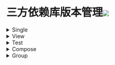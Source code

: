 # 三方依赖库版本管理[![](https://jitpack.io/v/qiushui95/LibDependencies.svg)](https://jitpack.io/#qiushui95/LibDependencies)
  
<details>  
<summary>Single</summary>  
  
>[AliOss](https://help.aliyun.com/document_detail/32043.html)(阿里云存储)  
>>implementation("com.aliyun.dpa:oss-android-sdk:2.9.13")  
  
>[AliPush](https://help.aliyun.com/document_detail/190009.html?spm=a2c4g.11174283.3.2.52eb6d163QVxjG)(阿里推送)  
>>implementation("com.aliyun.ams:alicloud-android-push:3.8.0")  
  
>[AndroidUtil](https://github.com/Blankj/AndroidUtilCode)(多功能工具包)  
>>implementation("com.blankj:utilcodex:1.31.1")  
  
>[Annotation](https://developer.android.com/jetpack/androidx/releases/annotation)(Annotation)  
>>implementation("androidx.annotation:annotation:1.6.0")  
  
>[Appcompat](https://developer.android.com/jetpack/androidx/releases/appcompat)  
>>implementation("androidx.appcompat:appcompat:1.6.1")  
  
>[Background](https://github.com/JavaNoober/BackgroundLibrary)(背景生成工具库)  
>>implementation("com.github.JavaNoober.BackgroundLibrary:libraryx:1.7.5")  
  
>[BasePopup](https://github.com/razerdp/BasePopup)(弹窗)  
>>implementation("io.github.razerdp:BasePopup:3.2.1")  
  
>[ColorKtx](https://github.com/JorgeCastilloPrz/AndroidColorX)(颜色帮助库)  
>>implementation("me.jorgecastillo:androidcolorx:0.2.0")  
  
>[Compressor](https://github.com/zetbaitsu/Compressor)(图片压缩库)  
>>implementation("id.zelory:compressor:3.0.1")  
  
>[DateTimePicker](https://github.com/loperSeven/DateTimePicker)(时间选择器)  
>>implementation("com.github.loperSeven:DateTimePicker:0.6.2")  
  
>[EasyFloat](https://github.com/princekin-f/EasyFloat)(悬浮窗)  
>>implementation("com.github.princekin-f:EasyFloat:2.0.4")  
  
>[Exif](https://developer.android.com/jetpack/androidx/releases/exifinterface)(图片信息)  
>>implementation("androidx.exifinterface:exifinterface:1.3.6")  
  
>[FlowExt](https://github.com/hoc081098/FlowExt)(Flow扩展)  
>>implementation("io.github.hoc081098:FlowExt-jvm:0.5.0")  
  
>[IpUtils](https://github.com/seancfoley/IPAddress)(IP帮助类)  
>>implementation("com.github.seancfoley:ipaddress:5.4.0")  
  
>[JodaTime](https://github.com/JodaOrg/joda-time)(时间处理库)  
>>implementation("joda-time:joda-time:2.12.2")  
  
>[LeakCanary](https://square.github.io/leakcanary/getting_started/)(内存泄露监控)  
>>implementation("com.squareup.leakcanary:leakcanary-android:2.10")  
  
>[MavenPublish](https://github.com/vanniktech/gradle-maven-publish-plugin)(Maven上传)  
>>implementation("com.vanniktech:gradle-maven-publish-plugin:0.24.0")  
  
>[Mmkv](https://github.com/Tencent/MMKV/blob/master/README_CN.md)(持久KV数据存储)  
>>implementation("com.tencent:mmkv-static:1.2.15")  
  
>[Paging](https://developer.android.com/jetpack/androidx/releases/paging)(分页请求)  
>>implementation("androidx.paging:paging-runtime-ktx:3.1.1")  
  
>[PanelSwitch](https://github.com/DSAppTeam/PanelSwitchHelper)(聊天键盘优化)  
>>implementation("com.github.DSAppTeam:PanelSwitchHelper:v1.5.2")  
  
>[Profiler](https://github.com/itkacher/OkHttpProfiler)(AS OkHttp 拦截器)  
>>implementation("com.localebro:okhttpprofiler:1.0.8")  
  
>[QrScanner](https://github.com/jenly1314/ZXingLite)(二维码扫描)  
>>implementation("com.github.jenly1314:zxing-lite:2.3.1")  
  
>[Serialization](https://github.com/Kotlin/kotlinx.serialization)(Json序列化)  
>>implementation("org.jetbrains.kotlinx:kotlinx-serialization-json:1.5.0")  
  
>[SoftEvent](https://github.com/liangjingkanji/soft-input-event)(软键盘事件)  
>>implementation("com.github.liangjingkanji:soft-input-event:1.0.9")  
  
>[Startup](https://github.com/qiushui95/AndroidInitializer)(app启动初始化)  
>>implementation("com.github.qiushui95:AndroidInitializer:1.0.11")  
  
>[Store](https://github.com/dropbox/Store)(多数据源)  
>>implementation("com.dropbox.mobile.store:store4:4.0.5")  
  
>[VasDolly](https://github.com/Tencent/VasDolly)(多渠道打包)  
>>implementation("com.tencent.vasdolly:helper:3.0.6")  
  
>[WeChat](https://developers.weixin.qq.com/doc/oplatform/Mobile_App/Resource_Center_Homepage.html)(微信开发Sdk)  
>>implementation("com.tencent.mm.opensdk:wechat-sdk-android-without-mta:6.8.0")  
  
>[XCrash](https://github.com/iqiyi/xCrash/blob/master/README.zh-CN.md)(奔溃日志收集)  
>>implementation("com.iqiyi.xcrash:xcrash-android-lib:3.1.0")  
  
>[XPopup](https://github.com/li-xiaojun/XPopup)(弹窗)  
>>implementation("com.github.li-xiaojun:XPopup:2.9.19")  
  
>[XXPermissions](https://github.com/getActivity/XXPermissions)(权限请求)  
>>implementation("com.github.getActivity:XXPermissions:16.8")  
  
>[Zip4J](https://github.com/srikanth-lingala/zip4j)(zip压缩相关)  
>>implementation("net.lingala.zip4j:zip4j:2.11.5")  
  
</details>  
  
<details>  
<summary>View</summary>  
  
>[AgentWeb](https://github.com/Justson/AgentWeb)(浏览器)  
>>implementation("com.github.Justson.AgentWeb:agentweb-core:v5.0.6-androidx")  
  
>[BannerView](https://github.com/xiaohaibin/XBanner/tree/androidX)(轮播控件)  
>>implementation("com.github.xiaohaibin:XBanner:androidx_v1.2.8")  
  
>[BlurView](https://github.com/Dimezis/BlurView)(高斯模糊)  
>>implementation("com.github.Dimezis:BlurView:version-2.0.3")  
  
>[BottomNavigation](https://github.com/Ashok-Varma/BottomNavigation)(底部导航)  
>>implementation("com.ashokvarma.android:bottom-navigation-bar:2.2.0")  
  
>[BottomTab](https://github.com/tyzlmjj/PagerBottomTabStrip)(底部导航)  
>>implementation("me.majiajie:pager-bottom-tab-strip:2.4.0")  
  
>[ConstraintLayout](https://developer.android.com/jetpack/androidx/releases/constraintlayout)(约束布局)  
>>implementation("androidx.constraintlayout:constraintlayout:2.1.4")  
  
>[CornerView](https://github.com/csdn-mobile/RoundView)(圆角控件)  
>>implementation("io.github.csdn-mobile:RoundView:1.8.0")  
  
>[DotsIndicator](https://github.com/tommybuonomo/dotsindicator)(指示器控件)  
>>implementation("com.tbuonomo:dotsindicator:4.3")  
  
>[FlexBox](https://github.com/google/flexbox-layout)(流式布局)  
>>implementation("com.google.android.flexbox:flexbox:3.0.0")  
  
>[FormatterEdit](https://github.com/dkzwm/FormatEditText)(输入格式化控件)  
>>implementation("com.github.dkzwm:fet-core:0.2.1")  
  
>[LottieView](https://github.com/airbnb/lottie-android)(动画框架)  
>>implementation("com.airbnb.android:lottie-compose:6.0.0")  
>>implementation("com.airbnb.android:lottie:6.0.0")  
  
>[Material](https://github.com/material-components/material-components-android)  
>>implementation("com.google.android.material:material:1.8.0")  
  
>[PdfViewer](https://github.com/barteksc/AndroidPdfViewer)(pdf查看)  
>>implementation("com.github.mhiew:android-pdf-viewer:3.2.0-beta.3")  
  
>[PhotoView](https://github.com/Baseflow/PhotoView)(图片预览)  
>>implementation("com.github.chrisbanes:PhotoView:2.3.0")  
  
>[PinView](https://github.com/ChaosLeung/PinView)(密码输入框)  
>>implementation("io.github.chaosleung:pinview:1.4.4")  
  
>[RecyclerView](https://developer.android.com/jetpack/androidx/releases/recyclerview)  
>>implementation("androidx.recyclerview:recyclerview:1.3.0")  
  
>[RecyclerViewDivider](https://github.com/fondesa/recycler-view-divider)(RecyclerView分割线)  
>>implementation("com.github.fondesa:recycler-view-divider:3.6.0")  
  
>[RecyclerViewSnap](https://github.com/rubensousa/GravitySnapHelper)(RecyclerView分割线)  
>>implementation("com.github.rubensousa:gravitysnaphelper:2.2.2")  
  
>[ScrollContainer](https://github.com/donkingliang/ConsecutiveScroller)(嵌套滑动组件)  
>>implementation("com.github.donkingliang:ConsecutiveScroller:4.6.4")  
  
>[SmartRefreshLayout](https://github.com/scwang90/SmartRefreshLayout)(下拉刷新控件)  
>>implementation("io.github.scwang90:refresh-footer-classics:2.0.5")  
>>implementation("io.github.scwang90:refresh-header-classics:2.0.5")  
>>implementation("io.github.scwang90:refresh-layout-kernel:2.0.5")  
>>implementation("io.github.scwang90:refresh-header-two-level:2.0.5")  
  
>[SwipeRefreshLayout](https://developer.android.com/jetpack/androidx/releases/swiperefreshlayout)(下拉刷新控件)  
>>implementation("androidx.swiperefreshlayout:swiperefreshlayout:1.2.0-alpha01")  
  
>[SwitchButton](https://github.com/kyleduo/SwitchButton)(开关按钮)  
>>implementation("com.kyleduo.switchbutton:library:2.1.0")  
  
>[TabLayout](https://github.com/angcyo/DslTabLayout)  
>>implementation("com.github.angcyo.DslTablayout:TabLayout:3.5.3")  
>>implementation("com.github.angcyo.DslTablayout:ViewPager1Delegate:3.5.3")  
>>implementation("com.github.angcyo.DslTablayout:ViewPager2Delegate:3.5.3")  
  
>[ViewPager2](https://developer.android.com/jetpack/androidx/releases/viewpager2)  
>>implementation("androidx.viewpager2:viewpager2:1.1.0-beta01")  
  
</details>  
  
<details>  
<summary>Test</summary>  
  
>[Espresso](https://mvnrepository.com/artifact/androidx.test.espresso/espresso-core)(UI自动化测试)  
>>androidTestImplementation("androidx.test.espresso:espresso-core:3.5.1")  
  
>[Junit](https://mvnrepository.com/artifact/org.junit.jupiter/junit-jupiter)(单元测试)  
>>testImplementation("org.junit.jupiter:junit-jupiter:5.9.2")  
  
>[JunitExt](https://mvnrepository.com/artifact/androidx.test.ext/junit-ktx)(单元测试扩展)  
>>testImplementation("androidx.test.ext:junit-ktx:1.1.5")  
  
</details>  
  
<details>  
<summary>Compose</summary>  
  
>[Accompanist](https://github.com/google/accompanist)  
>>implementation("com.google.accompanist:accompanist-adaptive:0.29.1-alpha")  
>>implementation("com.google.accompanist:accompanist-themeadapter-appcompat:0.29.1-alpha")  
>>implementation("com.google.accompanist:accompanist-drawablepainter:0.29.1-alpha")  
>>implementation("com.google.accompanist:accompanist-themeadapter-material3:0.29.1-alpha")  
>>implementation("com.google.accompanist:accompanist-themeadapter-material:0.29.1-alpha")  
>>implementation("com.google.accompanist:accompanist-navigation-animation:0.29.1-alpha")  
>>implementation("com.google.accompanist:accompanist-navigation-material:0.29.1-alpha")  
>>implementation("com.google.accompanist:accompanist-pager-indicators:0.29.1-alpha")  
>>implementation("com.google.accompanist:accompanist-permissions:0.29.1-alpha")  
>>implementation("com.google.accompanist:accompanist-placeholder:0.29.1-alpha")  
>>implementation("com.google.accompanist:accompanist-placeholder-material:0.29.1-alpha")  
>>implementation("com.google.accompanist:accompanist-systemuicontroller:0.29.1-alpha")  
>>implementation("com.google.accompanist:accompanist-testharness:0.29.1-alpha")  
>>implementation("com.google.accompanist:accompanist-webview:0.29.1-alpha")  
  
>[ConstraintLayout](https://developer.android.com/jetpack/androidx/releases/constraintlayout)(Compose约束布局)  
>>implementation("androidx.constraintlayout:constraintlayout-compose:1.0.1")  
  
>[NavigationAnimation](https://github.com/fornewid/material-motion-compose)(Compose导航动画)  
>>implementation("com.github.fornewid:material-motion-compose:0.8.1")  
  
>[Official](https://developer.android.com/jetpack/androidx/releases/compose)(Compose官方)  
>>implementation("androidx.compose.animation:animation:1.3.3")  
>>implementation("androidx.compose.compiler:compiler:1.4.3")  
>>implementation("androidx.compose.foundation:foundation:1.3.1")  
>>implementation("androidx.compose.material:material:1.3.1")  
>>implementation("androidx.compose.ui:ui:1.3.3")  
>>implementation("androidx.compose.ui:ui-tooling-preview:1.3.3")  
>>debugImplementation("androidx.compose.ui:ui-tooling:1.3.3")  
  
>[OfficialAlpha](https://developer.android.com/jetpack/androidx/releases/compose)(Compose Alpha官方)  
>>implementation("androidx.compose.animation:animation:1.4.0-rc01")  
>>implementation("androidx.compose.foundation:foundation:1.4.0-rc01")  
>>implementation("androidx.compose.material:material:1.4.0-rc01")  
>>implementation("androidx.compose.ui:ui:1.4.0-rc01")  
>>implementation("androidx.compose.ui:ui-tooling-preview:1.4.0-rc01")  
>>debugImplementation("androidx.compose.ui:ui-tooling:1.4.0-rc01")  
  
>[ViewModel](https://developer.android.com/jetpack/androidx/releases/lifecycle)  
>>implementation("androidx.lifecycle:lifecycle-viewmodel-compose:2.6.0")  
  
</details>  
  
<details>  
<summary>Group</summary>  
  
>[Activity](https://developer.android.com/jetpack/androidx/releases/activity)  
>>implementation("androidx.activity:activity-compose:1.6.1")  
>>implementation("androidx.activity:activity-ktx:1.6.1")  
  
>[Bugly](https://bugly.qq.com/docs/user-guide/instruction-manual-android/?v=1.0.0)  
>>implementation("com.tencent.bugly:crashreport:4.1.9")  
>>implementation("com.tencent.bugly:crashreport_upgrade:1.6.1")  
  
>[CameraX](https://developer.android.com/jetpack/androidx/releases/camera)(相机相关)  
>>implementation("androidx.camera:camera-camera2:1.2.1")  
>>implementation("androidx.camera:camera-core:1.2.1")  
>>implementation("androidx.camera:camera-extensions:1.2.1")  
>>implementation("androidx.camera:camera-lifecycle:1.2.1")  
>>implementation("androidx.camera:camera-video:1.2.1")  
>>implementation("androidx.camera:camera-view:1.2.1")  
  
>[Chucker](https://github.com/ChuckerTeam/chucker)(网络请求监控)  
>>debugImplementation("com.github.chuckerteam.chucker:library:3.5.2")  
>>releaseImplementation("com.github.chuckerteam.chucker:library-no-op:3.5.2")  
  
>[Core](https://developer.android.com/jetpack/androidx/releases/core)  
>>implementation("androidx.core:core-ktx:1.9.0")  
>>implementation("androidx.core:core-splashscreen:1.0.0")  
  
>[Coroutines](https://github.com/Kotlin/kotlinx.coroutines)(协程)  
>>implementation("org.jetbrains.kotlinx:kotlinx-coroutines-android:1.6.4")  
>>testImplementation("org.jetbrains.kotlinx:kotlinx-coroutines-test:1.6.4")  
  
>[Crop](https://github.com/Yalantis/uCrop)(图片裁剪)  
>>implementation("com.github.yalantis:ucrop:2.2.8")  
>>implementation("com.github.yalantis:ucrop:2.2.8-native")  
  
>[Download](https://github.com/AriaLyy/Aria)(下载)  
>>kapt("me.laoyuyu.aria:compiler:3.8.16")  
>>implementation("me.laoyuyu.aria:core:3.8.16")  
>>implementation("me.laoyuyu.aria:ftp:3.8.16")  
>>implementation("me.laoyuyu.aria:m3u8:3.8.16")  
>>implementation("me.laoyuyu.aria:sftp:3.8.16")  
  
>[Epoxy](https://github.com/airbnb/epoxy)  
>>kapt("com.airbnb.android:epoxy-processor:5.1.1")  
>>implementation("com.airbnb.android:epoxy-compose:5.1.1")  
>>implementation("com.airbnb.android:epoxy:5.1.1")  
>>implementation("com.airbnb.android:epoxy-glide-preloading:5.1.1")  
  
>[Fetch](https://github.com/tonyofrancis/Fetch)(下载框架)  
>>implementation("androidx.tonyodev.fetch2:xfetch2:3.1.6")  
>>implementation("androidx.tonyodev.fetch2okhttp:xfetch2okhttp:3.1.6")  
  
>[FlowBinding](https://github.com/ReactiveCircus/FlowBinding)(FlowBinding)  
>>implementation("io.github.reactivecircus.flowbinding:flowbinding-activity:1.2.0")  
>>implementation("io.github.reactivecircus.flowbinding:flowbinding-android:1.2.0")  
>>implementation("io.github.reactivecircus.flowbinding:flowbinding-appcompat:1.2.0")  
>>implementation("io.github.reactivecircus.flowbinding:flowbinding-core:1.2.0")  
>>implementation("io.github.reactivecircus.flowbinding:flowbinding-drawerlayout:1.2.0")  
>>implementation("io.github.reactivecircus.flowbinding:flowbinding-lifecycle:1.2.0")  
>>implementation("io.github.reactivecircus.flowbinding:flowbinding-material:1.2.0")  
>>implementation("io.github.reactivecircus.flowbinding:flowbinding-navigation:1.2.0")  
>>implementation("io.github.reactivecircus.flowbinding:flowbinding-preference:1.2.0")  
>>implementation("io.github.reactivecircus.flowbinding:flowbinding-recyclerview:1.2.0")  
>>implementation("io.github.reactivecircus.flowbinding:flowbinding-swiperefreshlayout:1.2.0")  
>>implementation("io.github.reactivecircus.flowbinding:flowbinding-viewpager:1.2.0")  
>>implementation("io.github.reactivecircus.flowbinding:flowbinding-viewpager2:1.2.0")  
  
>[Fragment](https://developer.android.com/jetpack/androidx/releases/fragment)  
>>implementation("androidx.fragment:fragment-ktx:1.5.5")  
>>testImplementation("androidx.fragment:fragment-testing:1.5.5")  
  
>[Glide](https://github.com/bumptech/glide)(图片加载)  
>>kapt("com.github.bumptech.glide:compiler:4.15.0")  
>>implementation("com.github.bumptech.glide:compose:1.0.0-alpha.2")  
>>implementation("com.github.bumptech.glide:glide:4.15.0")  
>>implementation("com.github.bumptech.glide:okhttp3-integration:4.15.0")  
  
>[ImagePicker](https://github.com/LuckSiege/PictureSelector)(图片选择库)  
>>implementation("io.github.lucksiege:camerax:v3.10.7")  
>>implementation("io.github.lucksiege:compress:v3.10.7")  
>>implementation("io.github.lucksiege:pictureselector:v3.10.7")  
>>implementation("io.github.lucksiege:ucrop:v3.10.7")  
  
>[ImmersionBar](https://github.com/gyf-dev/ImmersionBar)(状态栏)  
>>implementation("com.geyifeng.immersionbar:immersionbar:3.2.2")  
>>implementation("com.geyifeng.immersionbar:immersionbar-ktx:3.2.2")  
  
>[Koin](https://github.com/InsertKoinIO/koin)(依赖注入库)  
>>implementation("io.insert-koin:koin-android:3.3.3")  
>>implementation("io.insert-koin:koin-androidx-compose:3.4.2")  
>>implementation("io.insert-koin:koin-core:3.3.3")  
>>implementation("io.insert-koin:koin-androidx-navigation:3.3.3")  
>>testImplementation("io.insert-koin:koin-test-junit5:3.3.3")  
>>implementation("io.insert-koin:koin-androidx-workmanager:3.3.3")  
  
>[Kotlin](https://github.com/JetBrains/kotlin)  
>>implementation("org.jetbrains.kotlin:kotlin-reflect:1.8.10")  
>>implementation("org.jetbrains.kotlin:kotlin-stdlib:1.8.10")  
  
>[Lifecycle](https://developer.android.com/jetpack/androidx/releases/lifecycle)  
>>implementation("androidx.lifecycle:lifecycle-common:2.6.0")  
>>implementation("androidx.lifecycle:lifecycle-livedata-ktx:2.6.0")  
>>implementation("androidx.lifecycle:lifecycle-process:2.6.0")  
>>implementation("androidx.lifecycle:lifecycle-runtime-ktx:2.6.0")  
>>implementation("androidx.lifecycle:lifecycle-viewmodel-savedstate:2.6.0")  
>>implementation("androidx.lifecycle:lifecycle-service:2.6.0")  
>>implementation("androidx.lifecycle:lifecycle-viewmodel-ktx:2.6.0")  
  
>[Mavericks](https://github.com/airbnb/mavericks)(Mavericks架构)  
>>implementation("com.airbnb.android:mavericks-compose:3.0.1")  
>>implementation("com.airbnb.android:mavericks:3.0.1")  
>>implementation("com.airbnb.android:mavericks-navigation:3.0.1")  
  
>[MoShi](https://github.com/square/moshi)(json解析库)  
>>kapt("com.squareup.moshi:moshi-kotlin-codegen:1.14.0")  
>>implementation("com.squareup.moshi:moshi:1.14.0")  
  
>[MviOrbit](https://github.com/orbit-mvi/orbit-mvi)(mvi架构库)  
>>implementation("org.orbit-mvi:orbit-compose:4.6.1")  
>>implementation("org.orbit-mvi:orbit-core:4.6.1")  
>>testImplementation("org.orbit-mvi:orbit-test:4.6.1")  
>>implementation("org.orbit-mvi:orbit-viewmodel:4.6.1")  
  
>[Navigation](https://developer.android.com/jetpack/androidx/releases/navigation)(导航库)  
>>implementation("androidx.navigation:navigation-compose:2.5.3")  
>>implementation("androidx.navigation:navigation-fragment-ktx:2.5.3")  
>>testImplementation("androidx.navigation:navigation-testing:2.5.3")  
>>implementation("androidx.navigation:navigation-ui-ktx:2.5.3")  
  
>[OkDownload](https://github.com/lingochamp/okdownload)  
>>implementation("com.liulishuo.okdownload:okdownload:1.0.7")  
>>implementation("com.liulishuo.okdownload:filedownloader:1.0.7")  
>>implementation("com.liulishuo.okdownload:ktx:1.0.7")  
>>implementation("com.liulishuo.okdownload:okhttp:1.0.7")  
>>implementation("com.liulishuo.okdownload:sqlite:1.0.7")  
  
>[OkHttp](https://github.com/square/okhttp)  
>>implementation("com.squareup.okhttp3:okhttp:4.10.0")  
>>implementation("com.squareup.okhttp3:logging-interceptor:4.10.0")  
>>androidTestImplementation("com.squareup.okhttp3:mockwebserver:4.10.0")  
  
>[Paris](https://github.com/airbnb/paris)  
>>kapt("com.airbnb.android:paris-processor:2.0.1")  
>>implementation("com.airbnb.android:paris:2.0.1")  
  
>[Retrofit](https://github.com/square/retrofit)(网络请求)  
>>implementation("com.squareup.retrofit2:retrofit:2.9.0")  
>>implementation("com.squareup.retrofit2:converter-moshi:2.9.0")  
>>implementation("com.squareup.retrofit2:converter-scalars:2.9.0")  
  
>[Room](https://developer.android.com/jetpack/androidx/releases/room)(Sqlite数据库)  
>>kapt("androidx.room:room-compiler:2.5.0")  
>>implementation("androidx.room:room-runtime:2.5.0")  
>>implementation("androidx.room:room-ktx:2.5.0")  
>>testImplementation("androidx.room:room-testing:2.5.0")  
  
>[Sqlite](https://developer.android.com/jetpack/androidx/releases/sqlite)(Sqlite)  
>>implementation("androidx.sqlite:sqlite-framework:2.3.0")  
>>implementation("androidx.sqlite:sqlite-ktx:2.3.0")  
  
>[Stetho](https://github.com/facebook/stetho)(调试工具)  
>>implementation("com.facebook.stetho:stetho:1.6.0")  
>>implementation("com.facebook.stetho:stetho-okhttp3:1.6.0")  
  
>[Transformer](https://github.com/wasabeef/transformers)(图片裁剪器)  
>>implementation("jp.wasabeef.transformers:coil:1.0.6")  
>>implementation("jp.wasabeef.transformers:coil-gpu:1.0.6")  
>>implementation("jp.wasabeef.transformers:core:1.0.6")  
>>implementation("jp.wasabeef.transformers:glide:1.0.6")  
>>implementation("jp.wasabeef.transformers:glide-gpu:1.0.6")  
  
>[UploadService](https://github.com/gotev/android-upload-service)(上传服务)  
>>implementation("net.gotev:uploadservice:4.7.0")  
>>implementation("net.gotev:uploadservice-ftp:4.7.0")  
>>implementation("net.gotev:uploadservice-okhttp:4.7.0")  
  
>[WorkManager](https://developer.android.com/jetpack/androidx/releases/work)(任务管理器)  
>>implementation("androidx.work:work-runtime-ktx:2.8.0")  
>>testImplementation("androidx.work:work-testing:2.8.0")  
  
</details>  
  
